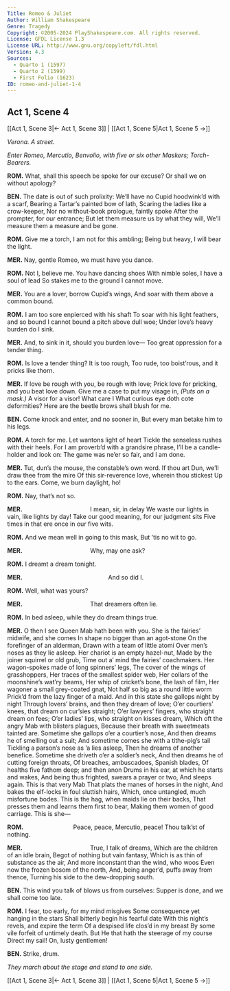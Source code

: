 ```yaml
---
Title: Romeo & Juliet
Author: William Shakespeare
Genre: Tragedy
Copyright: ©2005-2024 PlayShakespeare.com. All rights reserved.
License: GFDL License 1.3
License URL: http://www.gnu.org/copyleft/fdl.html
Version: 4.3
Sources:
  - Quarto 1 (1597)
  - Quarto 2 (1599)
  - First Folio (1623)
ID: romeo-and-juliet-1-4
---
```


## Act 1, Scene 4
[[Act 1, Scene 3|← Act 1, Scene 3]] | [[Act 1, Scene 5|Act 1, Scene 5 →]]

*Verona. A street.*

*Enter Romeo, Mercutio, Benvolio, with five or six other Maskers; Torch-Bearers.*

**ROM.**
What, shall this speech be spoke for our excuse?
Or shall we on without apology?

**BEN.**
The date is out of such prolixity:
We’ll have no Cupid hoodwink’d with a scarf,
Bearing a Tartar’s painted bow of lath,
Scaring the ladies like a crow-keeper,
Nor no without-book prologue, faintly spoke
After the prompter, for our entrance;
But let them measure us by what they will,
We’ll measure them a measure and be gone.

**ROM.**
Give me a torch, I am not for this ambling;
Being but heavy, I will bear the light.

**MER.**
Nay, gentle Romeo, we must have you dance.

**ROM.**
Not I, believe me. You have dancing shoes
With nimble soles, I have a soul of lead
So stakes me to the ground I cannot move.

**MER.**
You are a lover, borrow Cupid’s wings,
And soar with them above a common bound.

**ROM.**
I am too sore enpierced with his shaft
To soar with his light feathers, and so bound
I cannot bound a pitch above dull woe;
Under love’s heavy burden do I sink.

**MER.**
And, to sink in it, should you burden love⁠—
Too great oppression for a tender thing.

**ROM.**
Is love a tender thing? It is too rough,
Too rude, too boist’rous, and it pricks like thorn.

**MER.**
If love be rough with you, be rough with love;
Prick love for pricking, and you beat love down.
Give me a case to put my visage in,
*(Puts on a mask.)*
A visor for a visor! What care I
What curious eye doth cote deformities?
Here are the beetle brows shall blush for me.

**BEN.**
Come knock and enter, and no sooner in,
But every man betake him to his legs.

**ROM.**
A torch for me. Let wantons light of heart
Tickle the senseless rushes with their heels.
For I am proverb’d with a grandsire phrase,
I’ll be a candle-holder and look on:
The game was ne’er so fair, and I am done.

**MER.**
Tut, dun’s the mouse, the constable’s own word.
If thou art Dun, we’ll draw thee from the mire
Of this sir-reverence love, wherein thou stickest
Up to the ears. Come, we burn daylight, ho!

**ROM.**
Nay, that’s not so.

**MER.**
           I mean, sir, in delay
We waste our lights in vain, like lights by day!
Take our good meaning, for our judgment sits
Five times in that ere once in our five wits.

**ROM.**
And we mean well in going to this mask,
But ’tis no wit to go.

**MER.**
           Why, may one ask?

**ROM.**
I dreamt a dream tonight.

**MER.**
              And so did I.

**ROM.**
Well, what was yours?

**MER.**
           That dreamers often lie.

**ROM.**
In bed asleep, while they do dream things true.

**MER.**
O then I see Queen Mab hath been with you.
She is the fairies’ midwife, and she comes
In shape no bigger than an agot-stone
On the forefinger of an alderman,
Drawn with a team of little atomi
Over men’s noses as they lie asleep.
Her chariot is an empty hazel-nut,
Made by the joiner squirrel or old grub,
Time out a’ mind the fairies’ coachmakers.
Her wagon-spokes made of long spinners’ legs,
The cover of the wings of grasshoppers,
Her traces of the smallest spider web,
Her collars of the moonshine’s wat’ry beams,
Her whip of cricket’s bone, the lash of film,
Her wagoner a small grey-coated gnat,
Not half so big as a round little worm
Prick’d from the lazy finger of a maid.
And in this state she gallops night by night
Through lovers’ brains, and then they dream of love;
O’er courtiers’ knees, that dream on cur’sies straight;
O’er lawyers’ fingers, who straight dream on fees;
O’er ladies’ lips, who straight on kisses dream,
Which oft the angry Mab with blisters plagues,
Because their breath with sweetmeats tainted are.
Sometime she gallops o’er a courtier’s nose,
And then dreams he of smelling out a suit;
And sometime comes she with a tithe-pig’s tail
Tickling a parson’s nose as ’a lies asleep,
Then he dreams of another benefice.
Sometime she driveth o’er a soldier’s neck,
And then dreams he of cutting foreign throats,
Of breaches, ambuscadoes, Spanish blades,
Of healths five fathom deep; and then anon
Drums in his ear, at which he starts and wakes,
And being thus frighted, swears a prayer or two,
And sleeps again. This is that very Mab
That plats the manes of horses in the night,
And bakes the elf-locks in foul sluttish hairs,
Which, once untangled, much misfortune bodes.
This is the hag, when maids lie on their backs,
That presses them and learns them first to bear,
Making them women of good carriage.
This is she⁠—

**ROM.**
        Peace, peace, Mercutio, peace!
Thou talk’st of nothing.

**MER.**
           True, I talk of dreams,
Which are the children of an idle brain,
Begot of nothing but vain fantasy,
Which is as thin of substance as the air,
And more inconstant than the wind, who woos
Even now the frozen bosom of the north,
And, being anger’d, puffs away from thence,
Turning his side to the dew-dropping south.

**BEN.**
This wind you talk of blows us from ourselves:
Supper is done, and we shall come too late.

**ROM.**
I fear, too early, for my mind misgives
Some consequence yet hanging in the stars
Shall bitterly begin his fearful date
With this night’s revels, and expire the term
Of a despised life clos’d in my breast
By some vile forfeit of untimely death.
But He that hath the steerage of my course
Direct my sail! On, lusty gentlemen!

**BEN.**
Strike, drum.

*They march about the stage and stand to one side.*

[[Act 1, Scene 3|← Act 1, Scene 3]] | [[Act 1, Scene 5|Act 1, Scene 5 →]]